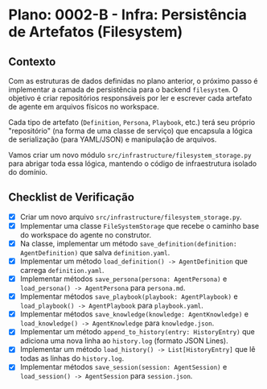 # Plano: 0002-B - Infra: Persistência de Artefatos (Filesystem)

## Contexto

Com as estruturas de dados definidas no plano anterior, o próximo passo é implementar a camada de persistência para o backend `filesystem`. O objetivo é criar repositórios responsáveis por ler e escrever cada artefato de agente em arquivos físicos no workspace.

Cada tipo de artefato (`Definition`, `Persona`, `Playbook`, etc.) terá seu próprio "repositório" (na forma de uma classe de serviço) que encapsula a lógica de serialização (para YAML/JSON) e manipulação de arquivos.

Vamos criar um novo módulo `src/infrastructure/filesystem_storage.py` para abrigar toda essa lógica, mantendo o código de infraestrutura isolado do domínio.

## Checklist de Verificação

- [x] Criar um novo arquivo `src/infrastructure/filesystem_storage.py`.
- [x] Implementar uma classe `FileSystemStorage` que recebe o caminho base do workspace do agente no construtor.
- [x] Na classe, implementar um método `save_definition(definition: AgentDefinition)` que salva `definition.yaml`.
- [x] Implementar um método `load_definition() -> AgentDefinition` que carrega `definition.yaml`.
- [x] Implementar métodos `save_persona(persona: AgentPersona)` e `load_persona() -> AgentPersona` para `persona.md`.
- [x] Implementar métodos `save_playbook(playbook: AgentPlaybook)` e `load_playbook() -> AgentPlaybook` para `playbook.yaml`.
- [x] Implementar métodos `save_knowledge(knowledge: AgentKnowledge)` e `load_knowledge() -> AgentKnowledge` para `knowledge.json`.
- [x] Implementar um método `append_to_history(entry: HistoryEntry)` que adiciona uma nova linha ao `history.log` (formato JSON Lines).
- [x] Implementar um método `load_history() -> List[HistoryEntry]` que lê todas as linhas do `history.log`.
- [x] Implementar métodos `save_session(session: AgentSession)` e `load_session() -> AgentSession` para `session.json`.
